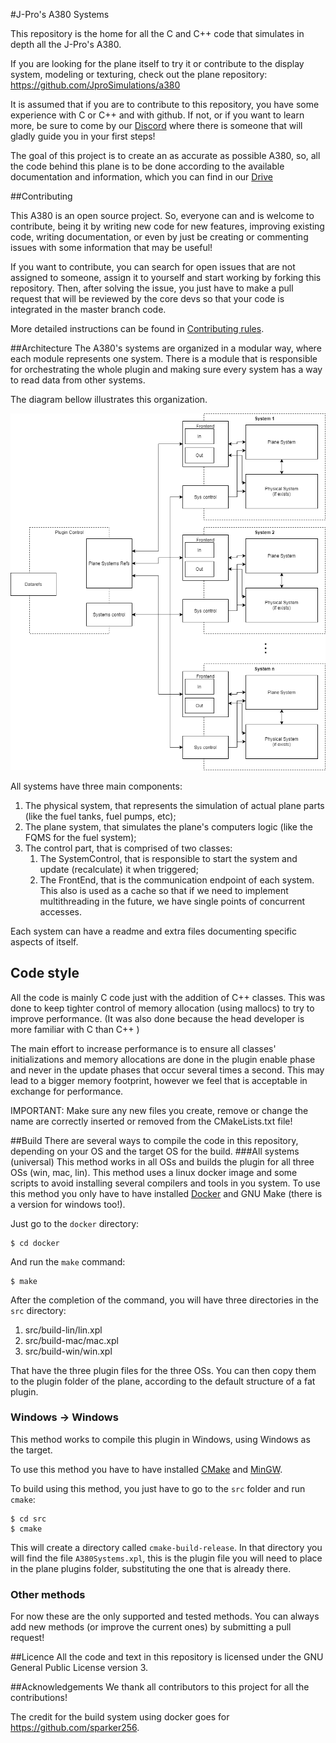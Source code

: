 #J-Pro's A380 Systems

This repository is the home for all the C and C++ code that simulates in depth all the J-Pro's A380. 

If you are looking for the plane itself to try it or contribute to the display system, modeling or texturing, check out the plane repository: https://github.com/JproSimulations/a380

It is assumed that if you are to contribute to this repository, you have some experience with C or C++ and with github. If not, or if you want to learn more, be sure to come by our [Discord](https://discord.gg/nQZTXMT) where there is someone that will gladly guide you in your first steps!

The goal of this project is to create an as accurate as possible A380, so, all the code behind this plane is to be done according to the available documentation and information, which you can find in our [Drive](https://google.com)

##Contributing

This A380 is an open source project. So, everyone can and is welcome to contribute, being it by writing new code for new features, improving existing code, writing documentation, or even by just be creating or commenting issues with some information that may be useful!

If you want to contribute, you can search for open issues that are not assigned to someone, assign it to yourself and start working by forking this repository. Then, after solving the issue, you just have to make a pull request that will be reviewed by the core devs so that your code is integrated in the master branch code.

More detailed instructions can be found in [Contributing rules](./contrib.md).


##Architecture
The A380's systems are organized in a modular way, where each module represents one system. There is a module that is responsible for orchestrating the whole plugin and making sure every system has a way to read data from other systems.

The diagram bellow illustrates this organization.

![Systems architecture](A380_systems_arch.png)

All systems have three main components: 
1. The physical system, that represents the simulation of actual plane parts (like the fuel tanks, fuel pumps, etc);
2. The plane system, that simulates the plane's computers logic (like the FQMS for the fuel system);
3. The control part, that is comprised of two classes:
    1. The SystemControl, that is responsible to start the system and update (recalculate) it when triggered;
    2. The FrontEnd, that is the communication endpoint of each system. This also is used as a cache so that if we need to implement multithreading in the future, we have single points of concurrent accesses.

Each system can have a readme and extra files documenting specific aspects of itself.

## Code style
All the code is mainly C code just with the addition of C++ classes. This was done to keep tighter control of memory allocation (using mallocs) to try to improve performance. (It was also done because the head developer is more familiar with C than C++ )

The main effort to increase performance is to ensure all classes' initializations and memory allocations are done in the plugin enable phase and never in the update phases that occur several times a second. This may lead to a bigger memory footprint, however we feel that is acceptable in exchange for performance.

IMPORTANT: Make sure any new files you create, remove or change the name are correctly inserted or removed from the CMakeLists.txt file!


##Build
There are several ways to compile the code in this repository, depending on your OS and the target OS for the build.
###All systems (universal)
This method works in all OSs and builds the plugin for all three OSs (win, mac, lin). This method uses a linux docker image and some scripts to avoid installing several compilers and tools in you system.
To use this method you only have to have installed [Docker](https://docs.docker.com/install/) and GNU Make (there is a version for windows too!).

Just go to the `docker` directory:

    $ cd docker
    
And run the `make` command:

    $ make
    
After the completion of the command, you will have three directories in the `src` directory:
1. src/build-lin/lin.xpl
2. src/build-mac/mac.xpl
3. src/build-win/win.xpl

That have the three plugin files for the three OSs. You can then copy them to the plugin folder of the plane, according to the default structure of a fat plugin.

### Windows -> Windows
This method works to compile this plugin in Windows, using Windows as the target.

To use this method you have to have installed [CMake](https://cmake.org/download/) and [MinGW](http://www.mingw.org/).

To build using this method, you just have to go to the `src` folder and run `cmake`:

    $ cd src
    $ cmake
    
This will create a directory called `cmake-build-release`. In that directory you will find the file `A380Systems.xpl`, this is the plugin file you will need to place in the plane plugins folder, substituting the one that is already there.

### Other methods
For now these are the only supported and tested methods. You can always add new methods (or improve the current ones) by submitting a pull request!




##Licence
All the code and text in this repository is licensed under the GNU General Public License version 3.


##Acknowledgements 
We thank all contributors to this project for all the contributions!

The credit for the build system using docker goes for https://github.com/sparker256.
